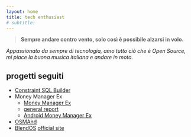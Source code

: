 ```yaml
---
layout: home
title: tech enthusiast
# subtitle: 
---
```


> __Sempre andare contro vento, solo così è possibile alzarsi in volo.__

_Appassionato da sempre di tecnologia, amo tutto ciò che è Open Source, mi piace la buona musica italiana e andare in moto._


## progetti seguiti
* [Constraint SQL Builder](https://emmanuele.prudenzano.org/constraint-sql-builder/)
* Money Manager Ex
  * [Money Manager Ex](https://github.com/moneymanagerex/moneymanagerex)
  * [general report](https://github.com/moneymanagerex/general-reports)
  * [Android Money Manager Ex](https://github.com/moneymanagerex/android-money-manager-ex)
* [OSMAnd](https://github.com/osmandapp/OsmAnd)
* [BlendOS](https://github.com/blend-os/blendOS) [official site](https://blendos.co/)

